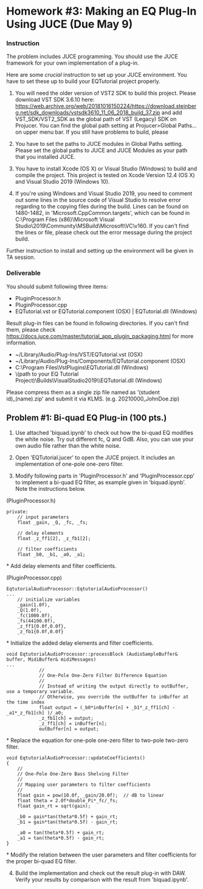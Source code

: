 # Homework #3: Making an EQ Plug-In Using JUCE (Due May 9)

### Instruction
The problem includes JUCE programming. You should use the JUCE framework for your own implementation of a plug-in.

Here are some *crucial* instruction to set up your JUCE environment. You have to set these up to build your EQTutorial project properly.
1. You will need the older version of VST2 SDK to build this project. Please download VST SDK 3.6.10 here: https://web.archive.org/web/20181016150224/https://download.steinberg.net/sdk_downloads/vstsdk3610_11_06_2018_build_37.zip and add VST\_SDK/VST2\_SDK as the global path of VST (Legacy) SDK on Projucer. You can find the global path setting at Projucer\>Global Paths... on upper menu bar. If you still have problems to build, please 

2. You have to set the paths to JUCE modules in Global Paths setting. Please set the global paths to JUCE and JUCE Modules as your path that you installed JUCE.

3. You have to install Xcode (OS X) or Visual Studio (Windows) to build and compile the project. This project is tested on Xcode Version 12.4 (OS X) and Visual Studio 2019 (Windows 10).

4. If you're using Windows and Visual Studio 2019, you need to comment out some lines in the source code of Visual Studio to resolve error regarding to the copying files during the build. Lines can be found on 1480-1482, in 'Microsoft.CppCommon.targets', which can be found in C:\Program Files (x86)\Microsoft Visual Studio\2019\Community\MSBuild\Microsoft\VC\v160. If you can't find the lines or file, please check out the error message during the project build. 

Further instruction to install and setting up the environment will be given in TA session.

### Deliverable 
You should submit following three items:
<ul>
<li>PluginProcessor.h</li>
<li>PluginProcessor.cpp</li>
<li>EQTutorial.vst or EQTutorial.component (OSX) | EQTutorial.dll (Windows)</li>
</ul>

Result plug-in files can be found in following directories. If you can't find them, please check https://docs.juce.com/master/tutorial_app_plugin_packaging.html for more information.
<ul>
<li>~/Library/Audio/Plug-Ins/VST/EQTutorial.vst (OSX)</li>
<li>~/Library/Audio/Plug-Ins/Components/EQTutorial.component (OSX)</li>
<li>C:\Program Files\VstPlugins\EQTutorial.dll (Windows)</li>
<li>\(path to your EQ Tutorial Project)\Builds\VisualStudio2019\\EQTutorial.dll (Windows)</li>
</ul>

Please compress them as a single zip file named as '(student id)\_(name).zip' and submit it via KLMS. (e.g. 20210000\_JohnDoe.zip)

## Problem #1: Bi-quad EQ Plug-in (100 pts.)

1. Use attached 'biquad.ipynb' to check out how the bi-quad EQ modifies the white noise. Try out different fc, Q and GdB. Also, you can use your own audio file rather than the white noise. 

2. Open 'EQTutorial.jucer' to open the JUCE project. It includes an implementation of one-pole one-zero filter.

3. Modify following parts in 'PluginProcessor.h' and 'PluginProcessor.cpp' to implement a bi-quad EQ filter, as example given in 'biquad.ipynb'. Note the instructions below.

(PluginProcessor.h)
```
private:
    // input parameters
    float _gain, _Q, _fc, _fs;
    
    // delay elements
    float _z_ff1[2], _z_fb1[2];

    // filter coefficients
    float _b0, _b1, _a0, _a1;
```
\* Add delay elements and filter coefficients.

(PluginProcessor.cpp)
```
EqtutorialAudioProcessor::EqtutorialAudioProcessor()
...
    // initialize variables
    _gain(1.0f),
    _Q(1.0f),
    _fc(1000.0f),
    _fs(44100.0f),
    _z_ff1{0.0f,0.0f},
    _z_fb1{0.0f,0.0f}
```
\* Initialize the added delay elements and filter coefficients.

```
void EqtutorialAudioProcessor::processBlock (AudioSampleBuffer& buffer, MidiBuffer& midiMessages)
...
            //
            // One-Pole One-Zero Filter Difference Equation
            //
            // Instead of writing the output directly to outBuffer, use a temporary variable.
            // Otherwise, you override the outBuffer to inBuffer at the time index
            float output = (_b0*inBuffer[n] + _b1*_z_ff1[ch] - _a1*_z_fb1[ch] )/_a0;
            _z_fb1[ch] = output;
            _z_ff1[ch] = inBuffer[n];
            outBuffer[n] = output;
```
\* Replace the equation for one-pole one-zero filter to two-pole two-zero filter.

```
void EqtutorialAudioProcessor::updateCoefficients()
{
    //
    // One-Pole One-Zero Bass Shelving Filter
    //
    // Mapping user parameters to filter coefficients
    //
    float gain = pow(10.0f, _gain/20.0f);  // dB to linear
    float theta = 2.0f*double_Pi*_fc/_fs;
    float gain_rt = sqrt(gain);

    _b0 = gain*tan(theta*0.5f) + gain_rt;
    _b1 = gain*tan(theta*0.5f) - gain_rt;
    
    _a0 = tan(theta*0.5f) + gain_rt;
    _a1 = tan(theta*0.5f) - gain_rt;
}
```
\* Modify the relation between the user parameters and filter coefficients for the proper bi-quad EQ filter.

4. Build the implementation and check out the result plug-in with DAW. Verify your results by comparison with the result from 'biquad.ipynb'.
